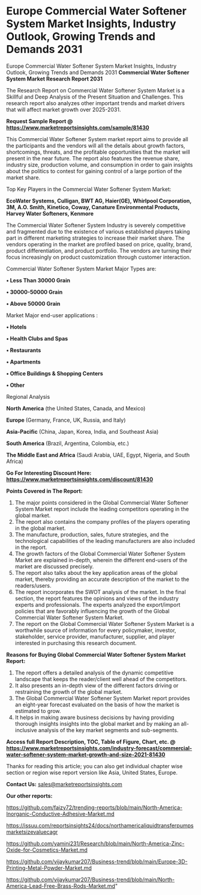 # Europe Commercial Water Softener System Market Insights, Industry Outlook, Growing Trends and Demands 2031
Europe Commercial Water Softener System Market Insights, Industry Outlook, Growing Trends and Demands 2031
<strong>Commercial Water Softener System Market Research Report 2031</strong>

The Research Report on Commercial Water Softener System Market is a Skillful and Deep Analysis of the Present Situation and Challenges. This research report also analyzes other important trends and market drivers that will affect market growth over 2025-2031.

<strong>Request Sample Report @ <a href=https://www.marketreportsinsights.com/sample/81430>https://www.marketreportsinsights.com/sample/81430</a></strong>

This Commercial Water Softener System market report aims to provide all the participants and the vendors will all the details about growth factors, shortcomings, threats, and the profitable opportunities that the market will present in the near future. The report also features the revenue share, industry size, production volume, and consumption in order to gain insights about the politics to contest for gaining control of a large portion of the market share.

Top Key Players in the Commercial Water Softener System Market:

<strong>EcoWater Systems, Culligan, BWT AG, Haier(GE), Whirlpool Corporation, 3M, A.O. Smith, Kinetico, Coway, Canature Environmental Products, Harvey Water Softeners, Kenmore</strong>

The Commercial Water Softener System Industry is severely competitive and fragmented due to the existence of various established players taking part in different marketing strategies to increase their market share. The vendors operating in the market are profiled based on price, quality, brand, product differentiation, and product portfolio. The vendors are turning their focus increasingly on product customization through customer interaction.

Commercial Water Softener System Market Major Types are:

<strong>• Less Than 30000 Grain

• 30000-50000 Grain

• Above 50000 Grain</strong>

Market Major end-user applications :

<strong>• Hotels

• Health Clubs and Spas

• Restaurants

• Apartments

• Office Buildings & Shopping Centers

• Other</strong>

Regional Analysis

</u><strong><b>North America</b></strong> (the United States, Canada, and Mexico)

<strong><b>Europe </b></strong>(Germany, France, UK, Russia, and Italy)

<strong><b>Asia-Pacific</b></strong> (China, Japan, Korea, India, and Southeast Asia)

<strong><b>South America</b></strong> (Brazil, Argentina, Colombia, etc.)

<strong><b>The Middle East and Africa</b></strong> (Saudi Arabia, UAE, Egypt, Nigeria, and South Africa)

<strong>Go For Interesting Discount Here: <a href=https://www.marketreportsinsights.com/discount/81430>https://www.marketreportsinsights.com/discount/81430</a></strong>

<strong>Points Covered in The Report:</strong>
<ol>
  <li>The major points considered in the Global Commercial Water Softener System Market report include the leading competitors operating in the global market.</li>
  <li>The report also contains the company profiles of the players operating in the global market.</li>
  <li>The manufacture, production, sales, future strategies, and the technological capabilities of the leading manufacturers are also included in the report.</li>
  <li>The growth factors of the Global Commercial Water Softener System Market are explained in-depth, wherein the different end-users of the market are discussed precisely.</li>
  <li>The report also talks about the key application areas of the global market, thereby providing an accurate description of the market to the readers/users.</li>
  <li>The report incorporates the SWOT analysis of the market. In the final section, the report features the opinions and views of the industry experts and professionals. The experts analyzed the export/import policies that are favorably influencing the growth of the Global Commercial Water Softener System Market.</li>
  <li>The report on the Global Commercial Water Softener System Market is a worthwhile source of information for every policymaker, investor, stakeholder, service provider, manufacturer, supplier, and player interested in purchasing this research document.</li>
</ol>
<strong>Reasons for Buying Global Commercial Water Softener System Market Report:</strong>

<ol>
  <li>The report offers a detailed analysis of the dynamic competitive landscape that keeps the reader/client well ahead of the competitors.</li>
  <li>It also presents an in-depth view of the different factors driving or restraining the growth of the global market.</li>
  <li>The Global Commercial Water Softener System Market report provides an eight-year forecast evaluated on the basis of how the market is estimated to grow.</li>
  <li>It helps in making aware business decisions by having providing thorough insights insights into the global market and by making an all-inclusive analysis of the key market segments and sub-segments.</li>
</ol>
<strong>Access full Report Description, TOC, Table of Figure, Chart, etc. @ <a href=https://www.marketreportsinsights.com/industry-forecast/commercial-water-softener-system-market-growth-and-size-2021-81430>https://www.marketreportsinsights.com/industry-forecast/commercial-water-softener-system-market-growth-and-size-2021-81430</a></strong>


Thanks for reading this article; you can also get individual chapter wise section or region wise report version like Asia, United States, Europe.

<strong>Contact Us:</strong>
sales@marketreportsinsights.com

<strong>Our other reports:</strong>

<a href=https://github.com/faizy72/trending-reports/blob/main/North-America-Inorganic-Conductive-Adhesive-Market.md>https://github.com/faizy72/trending-reports/blob/main/North-America-Inorganic-Conductive-Adhesive-Market.md</a>

<a href=https://issuu.com/reportsinsights24/docs/northamericaliquidtransferpumpsmarketsizevaluecagr>https://issuu.com/reportsinsights24/docs/northamericaliquidtransferpumpsmarketsizevaluecagr</a>

<a href=https://github.com/yamini231/Research/blob/main/North-America-Zinc-Oxide-for-Cosmetics-Market.md>https://github.com/yamini231/Research/blob/main/North-America-Zinc-Oxide-for-Cosmetics-Market.md</a>

<a href=https://github.com/vijaykumar207/Business-trend/blob/main/Europe-3D-Printing-Metal-Powder-Market.md>https://github.com/vijaykumar207/Business-trend/blob/main/Europe-3D-Printing-Metal-Powder-Market.md</a>

<a href=https://github.com/vijaykumar207/Business-trend/blob/main/North-America-Lead-Free-Brass-Rods-Market.md>https://github.com/vijaykumar207/Business-trend/blob/main/North-America-Lead-Free-Brass-Rods-Market.md</a>"
